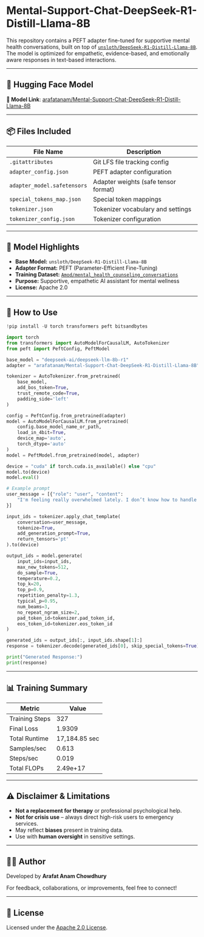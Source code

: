 # Mental-Support-Chat-DeepSeek-R1-Distill-Llama-8B

This repository contains a PEFT adapter fine-tuned for supportive mental health conversations, built on top of [`unsloth/DeepSeek-R1-Distill-Llama-8B`](https://huggingface.co/unsloth/DeepSeek-R1-Distill-Llama-8B). The model is optimized for empathetic, evidence-based, and emotionally aware responses in text-based interactions.

---

## 🤗 Hugging Face Model

**🔗 Model Link**: [arafatanam/Mental-Support-Chat-DeepSeek-R1-Distill-Llama-8B](https://huggingface.co/arafatanam/Mental-Support-Chat-DeepSeek-R1-Distill-Llama-8B)

---

## 📦 Files Included

| File Name                   | Description                          |
| --------------------------- | ------------------------------------ |
| `.gitattributes`            | Git LFS file tracking config         |
| `adapter_config.json`       | PEFT adapter configuration           |
| `adapter_model.safetensors` | Adapter weights (safe tensor format) |
| `special_tokens_map.json`   | Special token mappings               |
| `tokenizer.json`            | Tokenizer vocabulary and settings    |
| `tokenizer_config.json`     | Tokenizer configuration              |

---

## 🧠 Model Highlights

- **Base Model:** `unsloth/DeepSeek-R1-Distill-Llama-8B`
- **Adapter Format:** PEFT (Parameter-Efficient Fine-Tuning)
- **Training Dataset:** [`Amod/mental_health_counseling_conversations`](https://huggingface.co/datasets/Amod/mental_health_counseling_conversations)
- **Purpose:** Supportive, empathetic AI assistant for mental wellness
- **License:** Apache 2.0

---

## 🚀 How to Use

```python
!pip install -U torch transformers peft bitsandbytes

import torch
from transformers import AutoModelForCausalLM, AutoTokenizer
from peft import PeftConfig, PeftModel

base_model = "deepseek-ai/deepseek-llm-8b-r1"
adapter = "arafatanam/Mental-Support-Chat-DeepSeek-R1-Distill-Llama-8B"

tokenizer = AutoTokenizer.from_pretrained(
    base_model,
    add_bos_token=True,
    trust_remote_code=True,
    padding_side='left'
)

config = PeftConfig.from_pretrained(adapter)
model = AutoModelForCausalLM.from_pretrained(
    config.base_model_name_or_path,
    load_in_4bit=True,
    device_map='auto',
    torch_dtype='auto'
)
model = PeftModel.from_pretrained(model, adapter)

device = "cuda" if torch.cuda.is_available() else "cpu"
model.to(device)
model.eval()

# Example prompt
user_message = [{"role": "user", "content":
    "I'm feeling really overwhelmed lately. I don’t know how to handle everything. Can you help me?"
}]

input_ids = tokenizer.apply_chat_template(
    conversation=user_message,
    tokenize=True,
    add_generation_prompt=True,
    return_tensors='pt'
).to(device)

output_ids = model.generate(
    input_ids=input_ids,
    max_new_tokens=512,
    do_sample=True,
    temperature=0.2,
    top_k=20,
    top_p=0.9,
    repetition_penalty=1.3,
    typical_p=0.95,
    num_beams=3,
    no_repeat_ngram_size=2,
    pad_token_id=tokenizer.pad_token_id,
    eos_token_id=tokenizer.eos_token_id
)

generated_ids = output_ids[:, input_ids.shape[1]:]
response = tokenizer.decode(generated_ids[0], skip_special_tokens=True).strip()

print("Generated Response:")
print(response)
```

---

## 📊 Training Summary

| Metric         | Value         |
| -------------- | ------------- |
| Training Steps | 327           |
| Final Loss     | 1.9309        |
| Total Runtime  | 17,184.85 sec |
| Samples/sec    | 0.613         |
| Steps/sec      | 0.019         |
| Total FLOPs    | 2.49e+17      |

---

## ⚠️ Disclaimer & Limitations

- **Not a replacement for therapy** or professional psychological help.
- **Not for crisis use** – always direct high-risk users to emergency services.
- May reflect **biases** present in training data.
- Use with **human oversight** in sensitive settings.

---

## 👨‍💻 Author

Developed by **Arafat Anam Chowdhury**

For feedback, collaborations, or improvements, feel free to connect!

---

## 📄 License

Licensed under the [Apache 2.0 License](https://www.apache.org/licenses/LICENSE-2.0).
